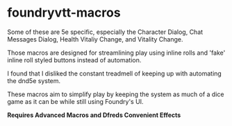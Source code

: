 # foundryvtt-macros

<p>Some of these are 5e specific, especially the Character Dialog, Chat Messages Dialog, Health Vitaliy Change, and Vitality Change.</p>
<p>Those macros are designed for streamlining play using inline rolls and 'fake' inline roll styled buttons instead of automation.</p>
<p>I found that I disliked the constant treadmell of keeping up with automating the dnd5e system. </p>
<p>These macros aim to simplify play by keeping the system as much of a dice game as it can be while still using Foundry's UI.</p>

<p><b>Requires Advanced Macros and Dfreds Convenient Effects</b></p>



